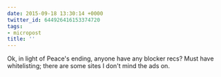 ```yaml
---
date: 2015-09-18 13:30:14 +0000
twitter_id: 644926416153374720
tags:
- micropost
title: ''
---
```


Ok, in light of Peace's ending, anyone have any blocker recs? Must have whitelisting; there are some sites I don't mind the ads on.
